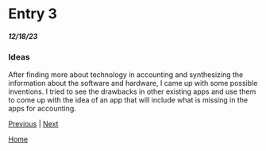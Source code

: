 # Entry 3
##### 12/18/23

### Ideas
After finding more about technology in accounting and synthesizing the information about the software and hardware, I came up with some possible inventions. I tried to see the drawbacks in other existing apps and use them to come up with the idea of an app that will include what is missing in the apps for accounting.












[Previous](entry02.md) | [Next](entry04.md)

[Home](../README.md)
